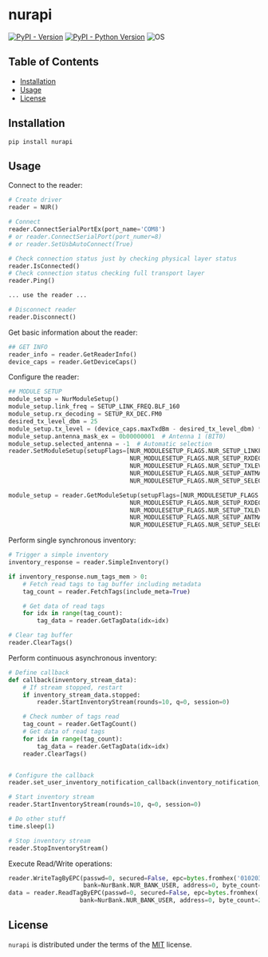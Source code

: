 # nurapi

[![PyPI - Version](https://img.shields.io/pypi/v/nurapi.svg)](https://pypi.org/project/nurapi)
[![PyPI - Python Version](https://img.shields.io/pypi/pyversions/nurapi.svg)](https://pypi.org/project/nurapi)
![OS](https://img.shields.io/badge/os-windows-blue)
## Table of Contents

- [Installation](#installation)
- [Usage](#usage)
- [License](#license)

## Installation

```console
pip install nurapi
```

## Usage
Connect to the reader:
```python
# Create driver
reader = NUR()

# Connect
reader.ConnectSerialPortEx(port_name='COM8')
# or reader.ConnectSerialPort(port_numer=8)
# or reader.SetUsbAutoConnect(True)

# Check connection status just by checking physical layer status
reader.IsConnected()
# Check connection status checking full transport layer
reader.Ping()

... use the reader ...

# Disconnect reader
reader.Disconnect()
```
Get basic information about the reader:
```python
## GET INFO
reader_info = reader.GetReaderInfo()
device_caps = reader.GetDeviceCaps()
```
Configure the reader:
```python
## MODULE SETUP
module_setup = NurModuleSetup()
module_setup.link_freq = SETUP_LINK_FREQ.BLF_160
module_setup.rx_decoding = SETUP_RX_DEC.FM0
desired_tx_level_dbm = 25
module_setup.tx_level = (device_caps.maxTxdBm - desired_tx_level_dbm) * device_caps.txAttnStep
module_setup.antenna_mask_ex = 0b00000001  # Antenna 1 (BIT0)
module_setup.selected_antenna = -1  # Automatic selection
reader.SetModuleSetup(setupFlags=[NUR_MODULESETUP_FLAGS.NUR_SETUP_LINKFREQ,
                                  NUR_MODULESETUP_FLAGS.NUR_SETUP_RXDEC,
                                  NUR_MODULESETUP_FLAGS.NUR_SETUP_TXLEVEL,
                                  NUR_MODULESETUP_FLAGS.NUR_SETUP_ANTMASKEX,
                                  NUR_MODULESETUP_FLAGS.NUR_SETUP_SELECTEDANT], module_setup=module_setup)

module_setup = reader.GetModuleSetup(setupFlags=[NUR_MODULESETUP_FLAGS.NUR_SETUP_LINKFREQ,
                                  NUR_MODULESETUP_FLAGS.NUR_SETUP_RXDEC,
                                  NUR_MODULESETUP_FLAGS.NUR_SETUP_TXLEVEL,
                                  NUR_MODULESETUP_FLAGS.NUR_SETUP_ANTMASKEX,
                                  NUR_MODULESETUP_FLAGS.NUR_SETUP_SELECTEDANT])
```
Perform single synchronous inventory:
```python
# Trigger a simple inventory
inventory_response = reader.SimpleInventory()

if inventory_response.num_tags_mem > 0:
    # Fetch read tags to tag buffer including metadata
    tag_count = reader.FetchTags(include_meta=True)

    # Get data of read tags
    for idx in range(tag_count):
        tag_data = reader.GetTagData(idx=idx)

# Clear tag buffer
reader.ClearTags()
```
Perform continuous asynchronous inventory:
```python
# Define callback
def callback(inventory_stream_data):
    # If stream stopped, restart
    if inventory_stream_data.stopped:
        reader.StartInventoryStream(rounds=10, q=0, session=0)

    # Check number of tags read
    tag_count = reader.GetTagCount()
    # Get data of read tags
    for idx in range(tag_count):
        tag_data = reader.GetTagData(idx=idx)
    reader.ClearTags()


# Configure the callback
reader.set_user_inventory_notification_callback(inventory_notification_callback=callback)

# Start inventory stream
reader.StartInventoryStream(rounds=10, q=0, session=0)

# Do other stuff
time.sleep(1)

# Stop inventory stream
reader.StopInventoryStream()
```
Execute Read/Write operations:
```python
reader.WriteTagByEPC(passwd=0, secured=False, epc=bytes.fromhex('010203040506070809101112'),
                     bank=NurBank.NUR_BANK_USER, address=0, byte_count=2, data=bytearray([0x12, 0x34]))
data = reader.ReadTagByEPC(passwd=0, secured=False, epc=bytes.fromhex('010203040506070809101112'),
                    bank=NurBank.NUR_BANK_USER, address=0, byte_count=2)
```

## License

`nurapi` is distributed under the terms of the [MIT](https://spdx.org/licenses/MIT.html) license.
